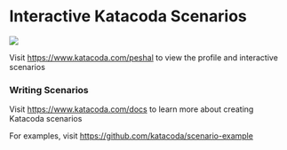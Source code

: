 # Interactive Katacoda Scenarios

[![](http://shields.katacoda.com/katacoda/peshal/count.svg)](https://www.katacoda.com/peshal "Get your profile on Katacoda.com")

Visit https://www.katacoda.com/peshal to view the profile and interactive scenarios

### Writing Scenarios
Visit https://www.katacoda.com/docs to learn more about creating Katacoda scenarios

For examples, visit https://github.com/katacoda/scenario-example
